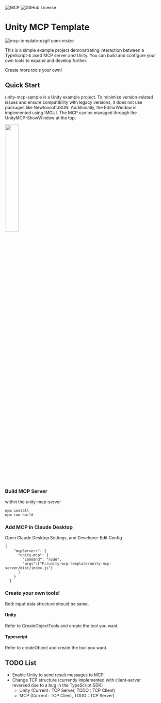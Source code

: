 ![](https://badge.mcpx.dev 'MCP') ![GitHub License](https://img.shields.io/github/license/dunward/unity-mcp-template)
# Unity MCP Template
![mcp-template-ezgif com-resize](https://github.com/user-attachments/assets/eb51b904-3301-4c88-9f7d-8ca3333024f3)

This is a simple example project demonstrating interaction between a TypeScript-b
ased MCP server and Unity. You can build and configure your own tools to expand and develop further.

Create more tools your own!

## Quick Start
unity-mcp-sample is a Unity example project. To minimize version-related issues and ensure compatibility with legacy versions, it does not use packages like NewtonsoftJSON. Additionally, the EditorWindow is implemented using IMGUI. The MCP can be managed through the UnityMCP-ShowWindow at the top.

<img src="https://github.com/user-attachments/assets/48a247b6-29ac-466a-ac7a-afdad377a84f" width=30%, height=30%>

### Build MCP Server
within the unity-mcp-server
```
npm install
npm run build
```

### Add MCP in Claude Desktop
Open Claude Desktop Settings, and Developer-Edit Config
```
{
    "mcpServers": {
      "unity-mcp": {
        "command": "node",
        "args":["F:/unity-mcp-template/unity-mcp-server/dist/index.js"]
      }
    }
  }
```

### Create your own tools!
Both input data structure should be same.
#### Unity
Refer to CreateObjectTools and create the tool you want.

#### Typescript
Refer to createObject and create the tool you want.

## TODO List
- Enable Unity to send result messages to MCP
- Change TCP structure (currently implemented with client-server reversed due to a bug in the TypeScript SDK)
  - Unity (Current : TCP Server, TODO : TCP Client)
  - MCP (Current : TCP Client, TODO : TCP Server)
